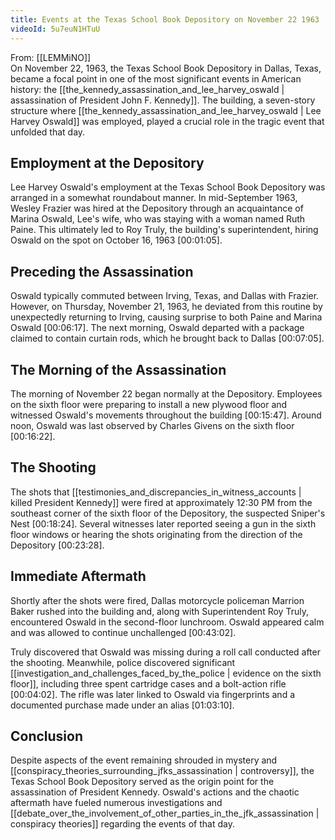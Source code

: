 ```yaml
---
title: Events at the Texas School Book Depository on November 22 1963
videoId: 5u7euN1HTuU
---
```


From: [[LEMMiNO]] <br/> 
On November 22, 1963, the Texas School Book Depository in Dallas, Texas, became a focal point in one of the most significant events in American history: the [[the_kennedy_assassination_and_lee_harvey_oswald | assassination of President John F. Kennedy]]. The building, a seven-story structure where [[the_kennedy_assassination_and_lee_harvey_oswald | Lee Harvey Oswald]] was employed, played a crucial role in the tragic event that unfolded that day.

## Employment at the Depository

Lee Harvey Oswald's employment at the Texas School Book Depository was arranged in a somewhat roundabout manner. In mid-September 1963, Wesley Frazier was hired at the Depository through an acquaintance of Marina Oswald, Lee's wife, who was staying with a woman named Ruth Paine. This ultimately led to Roy Truly, the building's superintendent, hiring Oswald on the spot on October 16, 1963 <a class="yt-timestamp" data-t="00:01:05">[00:01:05]</a>.

## Preceding the Assassination

Oswald typically commuted between Irving, Texas, and Dallas with Frazier. However, on Thursday, November 21, 1963, he deviated from this routine by unexpectedly returning to Irving, causing surprise to both Paine and Marina Oswald <a class="yt-timestamp" data-t="00:06:17">[00:06:17]</a>. The next morning, Oswald departed with a package claimed to contain curtain rods, which he brought back to Dallas <a class="yt-timestamp" data-t="00:07:05">[00:07:05]</a>.

## The Morning of the Assassination

The morning of November 22 began normally at the Depository. Employees on the sixth floor were preparing to install a new plywood floor and witnessed Oswald's movements throughout the building <a class="yt-timestamp" data-t="00:15:47">[00:15:47]</a>. Around noon, Oswald was last observed by Charles Givens on the sixth floor <a class="yt-timestamp" data-t="00:16:22">[00:16:22]</a>.

## The Shooting

The shots that [[testimonies_and_discrepancies_in_witness_accounts | killed President Kennedy]] were fired at approximately 12:30 PM from the southeast corner of the sixth floor of the Depository, the suspected Sniper's Nest <a class="yt-timestamp" data-t="00:18:24">[00:18:24]</a>. Several witnesses later reported seeing a gun in the sixth floor windows or hearing the shots originating from the direction of the Depository <a class="yt-timestamp" data-t="00:23:28">[00:23:28]</a>.

## Immediate Aftermath

Shortly after the shots were fired, Dallas motorcycle policeman Marrion Baker rushed into the building and, along with Superintendent Roy Truly, encountered Oswald in the second-floor lunchroom. Oswald appeared calm and was allowed to continue unchallenged <a class="yt-timestamp" data-t="00:43:02">[00:43:02]</a>.

Truly discovered that Oswald was missing during a roll call conducted after the shooting. Meanwhile, police discovered significant [[investigation_and_challenges_faced_by_the_police | evidence on the sixth floor]], including three spent cartridge cases and a bolt-action rifle <a class="yt-timestamp" data-t="01:04:02">[00:04:02]</a>. The rifle was later linked to Oswald via fingerprints and a documented purchase made under an alias <a class="yt-timestamp" data-t="01:03:10">[01:03:10]</a>.

## Conclusion

Despite aspects of the event remaining shrouded in mystery and [[conspiracy_theories_surrounding_jfks_assassination | controversy]], the Texas School Book Depository served as the origin point for the assassination of President Kennedy. Oswald's actions and the chaotic aftermath have fueled numerous investigations and [[debate_over_the_involvement_of_other_parties_in_the_jfk_assassination | conspiracy theories]] regarding the events of that day.